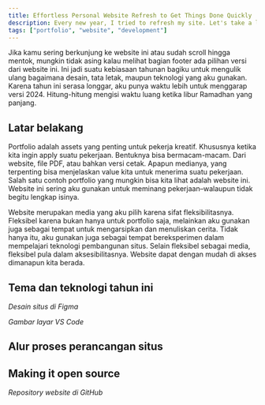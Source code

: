 ```yaml
---
title: Effortless Personal Website Refresh to Get Things Done Quickly
description: Every new year, I tried to refresh my site. Let's take a look at the changes made to my personal website in 2024.
tags: ["portfolio", "website", "development"]
---
```


Jika kamu sering berkunjung ke website ini atau sudah scroll hingga mentok, mungkin tidak asing kalau melihat bagian footer ada pilihan versi dari website ini. Ini jadi suatu kebiasaan tahunan bagiku untuk mengulik ulang bagaimana desain, tata letak, maupun teknologi yang aku gunakan. Karena tahun ini serasa longgar, aku punya waktu lebih untuk menggarap versi 2024. Hitung-hitung mengisi waktu luang ketika libur Ramadhan yang panjang.

## Latar belakang

Portfolio adalah assets yang penting untuk pekerja kreatif. Khususnya ketika kita ingin apply suatu pekerjaan. Bentuknya bisa bermacam-macam. Dari website, file PDF, atau bahkan versi cetak. Apapun medianya, yang terpenting bisa menjelaskan value kita untuk menerima suatu pekerjaan. Salah satu contoh portfolio yang mungkin bisa kita lihat adalah website ini. Website ini sering aku gunakan untuk meminang pekerjaan–walaupun tidak begitu lengkap isinya.

Website merupakan media yang aku pilih karena sifat fleksibilitasnya. Fleksibel karena bukan hanya untuk portfolio saja, melainkan aku gunakan juga sebagai tempat untuk mengarsipkan dan menuliskan cerita. Tidak hanya itu, aku gunakan juga sebagai tempat bereksperimen dalam mempelajari teknologi pembangunan situs. Selain fleksibel sebagai media, fleksibel pula dalam aksesibilitasnya. Website dapat dengan mudah di akses dimanapun kita berada.

## Tema dan teknologi tahun ini

*Desain situs di Figma*

*Gambar layar VS Code*

## Alur proses perancangan situs

## Making it open source

*Repository website di GitHub*